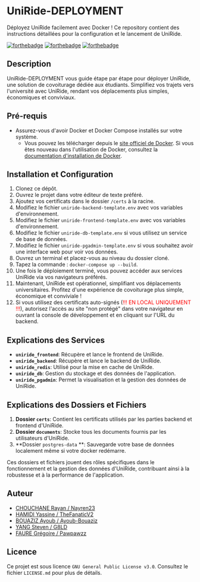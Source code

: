# UniRide-DEPLOYMENT
Déployez UniRide facilement avec Docker ! Ce repository contient des instructions détaillées pour la configuration et le lancement de UniRide.

[![forthebadge](https://forthebadge.com/images/badges/built-with-love.svg)](http://forthebadge.com)
[![forthebadge](https://forthebadge.com/images/badges/docker-container.svg)](http://forthebadge.com)  [![forthebadge](https://forthebadge.com/images/badges/built-by-developers.svg)](http://forthebadge.com)


## Description

UniRide-DEPLOYMENT vous guide étape par étape pour déployer UniRide, une solution de covoiturage dédiée aux étudiants. 
Simplifiez vos trajets vers l'université avec UniRide, rendant vos déplacements plus simples, économiques et conviviaux.

## Pré-requis

- Assurez-vous d'avoir Docker et Docker Compose installés sur votre système. 
  - Vous pouvez les télécharger depuis le [site officiel de Docker](https://www.docker.com/get-started). Si vous êtes nouveau dans l'utilisation de Docker, consultez la [documentation d'installation de Docker](https://docs.docker.com/get-docker/).


## Installation et Configuration
1. Clonez ce dépôt.
2. Ouvrez le projet dans votre éditeur de texte préféré.
3. Ajoutez vos certificats dans le dossier `/certs` à la racine.
4. Modifiez le fichier `uniride-backend-template.env` avec vos variables d'environnement.
5. Modifiez le fichier `uniride-frontend-template.env` avec vos variables d'environnement.
6. Modifiez le fichier `uniride-db-template.env` si vous utilisez un service de base de données.
7. Modifiez le fichier `uniride-pgadmin-template.env` si vous souhaitez avoir une interface web pour voir vos données.
8. Ouvrez un terminal et placez-vous au niveau du dossier cloné.
9. Tapez la commande : `docker-compose up --build`.
10. Une fois le déploiement terminé, vous pouvez accéder aux services UniRide via vos navigateurs préférés.
11. Maintenant, UniRide est opérationnel, simplifiant vos déplacements universitaires. Profitez d'une expérience de covoiturage plus simple, économique et conviviale !
12. Si vous utilisez des certificats auto-signés (<span style="color:red">!!! EN LOCAL UNIQUEMENT !!!</span>), autorisez l'accès au site "non protégé" dans votre navigateur en ouvrant la console de développement et en cliquant sur l'URL du backend.


## Explications des Services

- **`uniride_frontend`**: Récupère et lance le frontend de UniRide.
- **`uniride_backend`**: Récupère et lance le backend de UniRide.
- **`uniride_redis`**: Utilisé pour la mise en cache de UniRide.
- **`uniride_db`**: Gestion du stockage et des données de l'application.
- **`uniride_pgadmin`**: Permet la visualisation et la gestion des données de UniRide.


## Explications des Dossiers et Fichiers

1. **Dossier `certs`**: Contient les certificats utilisés par les parties backend et frontend d'UniRide.
2. **Dossier `documents`**: Stocke tous les documents fournis par les utilisateurs d'UniRide.
3. **Dossier `postgres-data` **: Sauvegarde votre base de données localement même si votre docker redémarre.

Ces dossiers et fichiers jouent des rôles spécifiques dans le fonctionnement et la gestion des données d'UniRide, contribuant ainsi à la robustesse et à la performance de l'application.

## Auteur

- [CHOUCHANE Rayan / Nayren23](https://github.com/Nayren23)
- [HAMIDI Yassine / TheFanaticV2](https://github.com/TheFanaticV2)
- [BOUAZIZ Ayoub / Ayoub-Bouaziz](https://github.com/Ayoub-Bouaziz)
- [YANG Steven / G8LD](https://github.com/G8LD)
- [FAURE Grégoire / Pawpawzz](https://github.com/Pawpawzz)


## Licence

Ce projet est sous licence `GNU General Public License v3.0`. Consultez le fichier `LICENSE.md` pour plus de détails.
